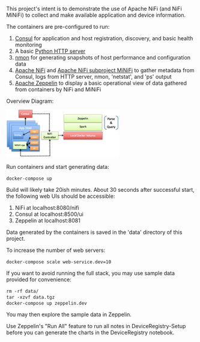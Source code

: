 This project's intent is to demonstrate the use of Apache NiFi (and NiFi MiNiFi) to collect and make available application and device information.

The containers are pre-configured to run:

1. [Consul](https://www.consul.io) for application and host registration, discovery, and basic health monitoring
2. A basic [Python HTTP server](https://docs.python.org/2/library/simplehttpserver.html)
3. [nmon](http://nmon.sourceforge.net/pmwiki.php) for generating snapshots of host performance and configuration data
4. [Apache NiFi](http://nifi.apache.org/) and [Apache NiFi subproject MiNiFi](https://nifi.apache.org/minifi/) to gather metadata from Consul, logs from HTTP server, nmon, 'netstat', and 'ps' output
5. [Apache Zeppelin](https://zeppelin.apache.org/) to display a basic operational view of data gathered from containers by NiFi and MiNiFi

Overview Diagram:

![overview](/screenshots/overview.png?raw=true)

Run containers and start generating data:
```
docker-compose up
```

Build will likely take 20ish minutes. About 30 seconds after successful start, the following web UIs should be accessible:

1. NiFi at localhost:8080/nifi
2. Consul at localhost:8500/ui
3. Zeppelin at localhost:8081

Data generated by the containers is saved in the 'data' directory of this project.

To increase the number of web servers:
```
docker-compose scale web-service.dev=10
```

If you want to avoid running the full stack, you may use sample data provided for convenience:
```
rm -rf data/
tar -xzvf data.tgz
docker-compose up zeppelin.dev
```

You may then explore the sample data in Zeppelin.

Use Zeppelin's "Run All" feature to run all notes in DeviceRegistry-Setup before you can generate the charts in the DeviceRegistry notebook.

